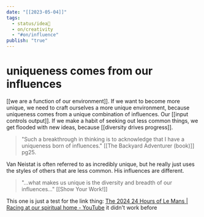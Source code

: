 ```yaml
---
date: "[[2023-05-04]]"
tags:
  - status/idea🌱
  - on/creativity
  - "#on/influence"
publish: "true"
---
```

# uniqueness comes from our influences


[[we are a function of our environment]]. 
If we want to become more unique, we need to craft ourselves a more unique environment, because uniqueness comes from a unique combination of influences. Our [[input controls output]]. If we make a habit of seeking out less common things, we get flooded with new ideas, because [[diversity drives progress]]. 


> "Such a breakthrough in thinking is to acknowledge that I have a uniqueness born of influences." [[The Backyard Adventurer (book)]] pg25. 

Van Neistat is often referred to as incredibly unique, but he really just uses the styles of others that are less common. His influences are different.

> "...what makes us unique is the diversity and breadth of our influences..." [[Show Your Work!]]




This one is just a test for the link thing: [The 2024 24 Hours of Le Mans | Racing at our spiritual home - YouTube](https://www.youtube.com/watch?v=l3rh9ed9aBY)
it didn't work before